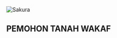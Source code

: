 <img alt="Sakura" id="readme-logo" src="https://kemenag.go.id/assets/imgs/theme/logo.png"/>

## PEMOHON TANAH WAKAF
